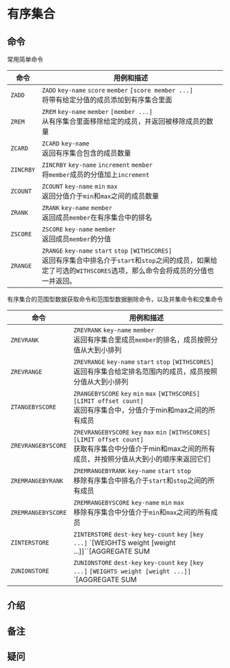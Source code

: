 # 有序集合

## 命令

常用简单命令

| 命令      | 用例和描述                                                   |
| --------- | ------------------------------------------------------------ |
| `ZADD`    | `ZADD` `key-name` `score` `member` `[score member ...]`<br />将带有给定分值的成员添加到有序集合里面 |
| `ZREM`    | `ZREM` `key-name` `member` `[member ...]`<br />从有序集合里面移除给定的成员，并返回被移除成员的数量 |
| `ZCARD`   | `ZCARD` `key-name`<br />返回有序集合包含的成员数量           |
| `ZINCRBY` | `ZINCRBY` `key-name` `increment` `member` <br />将`member`成员的分值加上`increment` |
| `ZCOUNT`  | `ZCOUNT` `key-name` `min` `max` <br />返回分值介于`min`和`max`之间的成员数量 |
| `ZRANK`   | `ZRANK` `key-name` `member` <br />返回成员`member`在有序集合中的排名 |
| `ZSCORE`  | `ZSCORE` `key-name` `member` <br />返回成员`member`的分值    |
| `ZRANGE`  | `ZRANGE` `key-name` `start` `stop` `[WITHSCORES]`<br />返回有序集合中排名介于`start`和`stop`之间的成员，如果给定了可选的`WITHSCORES`选项，那么命令会将成员的分值也一并返回。 |

有序集合的范围型数据获取命令和范围型数据删除命令，以及并集命令和交集命令

| 命令               | 用例和描述                                                   |
| ------------------ | ------------------------------------------------------------ |
| `ZREVRANK`         | `ZREVRANK` `key-name` `member`<br />返回有序集合里成员`member`的排名，成员按照分值从大到小排列 |
| `ZREVRANGE`        | `ZREVRANGE` `key-name` `start` `stop` `[WITHSCORES]`<br />返回有序集合给定排名范围内的成员，成员按照分值从大到小排列 |
| `ZTANGEBYSCORE`    | `ZRANGEBYSCORE` `key` `min` `max` `[WITHSCORES]` `[LIMIT offset count]`<br />返回有序集合中，分值介于min和max之间的所有成员 |
| `ZREVRANGEBYSCORE` | `ZREVRANGEBYSCORE` `key` `max` `min` `[WITHSCORES]` `[LIMIT offset count]`<br />获取有序集合中分值介于min和max之间的所有成员，并按照分值从大到小的顺序来返回它们 |
| `ZREMRANGEBYRANK`  | `ZREMRANGEBYRANK` `key-name` `start` `stop`<br />移除有序集合中排名介于`start`和`stop`之间的所有成员 |
| `ZREMRANGEBYSCORE` | `ZREMRANGEBYSCORE` `key-name` `min` `max`<br />移除有序集合中分值介于`min`和`max`之间的所有成员 |
| `ZINTERSTORE`      | `ZINTERSTORE` `dest-key` `key-count` `key` `[key ...]` `[WEIGHTS weight [weight ...]]``[AGGREGATE SUM|MIN|MAX]`<br />对给定的有序集合执行类似于集合的交集运算 |
| `ZUNIONSTORE`      | `ZUNIONSTORE` `dest-key` `key-count` `key` `[key ...]` `[WEIGHTS weight [weight ...]]` `[AGGREGATE SUM|MIN|MAX]`<br />对给定的有序集合执行类似于集合的并集运算 |



## 介绍

## 备注

## 疑问